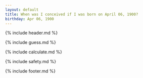 ```yaml
---
layout: default
title: When was I conceived if I was born on April 06, 1900?
birthday: Apr 06, 1900
---
```


{% include header.md %}

{% include guess.md %}

{% include calculate.md %}

{% include safety.md %}

{% include footer.md %}



